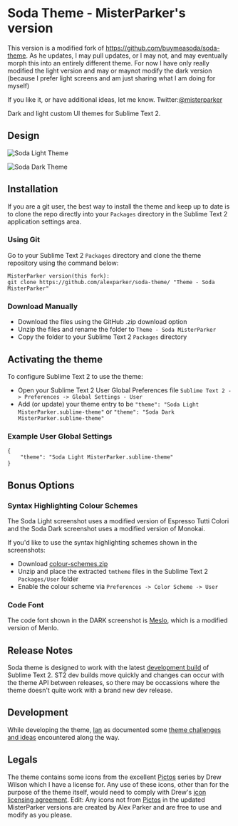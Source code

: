 # Soda Theme - MisterParker's version

This version is a modified fork of https://github.com/buymeasoda/soda-theme. As he updates, I may pull updates, or I may not, and may eventually morph this into an entirely different theme.
For now I have only really modified the light version and may or maynot modify the dark version (because I prefer light screens and am just sharing what I am doing for myself)

If you like it, or have additional ideas, let me know. Twitter:[@misterparker](http://twitter.com/misterparker)


Dark and light custom UI themes for Sublime Text 2.

## Design

![Soda Light Theme](http://f.cl.ly/items/3A1Y2G1V2w0V04151t2B/Screen%20Shot%202011-11-11%20at%208.39.42%20PM.png)

![Soda Dark Theme](http://buymeasoda.github.com/soda-theme/images/screenshots/soda-dark-theme.png?v=5)

## Installation

If you are a git user, the best way to install the theme and keep up to date is to clone the repo directly into your `Packages` directory in the Sublime Text 2 application settings area.

### Using Git

Go to your Sublime Text 2 `Packages` directory and clone the theme repository using the command below:
    
    MisterParker version(this fork):
    git clone https://github.com/alexparker/soda-theme/ "Theme - Soda MisterParker"

### Download Manually

* Download the files using the GitHub .zip download option
* Unzip the files and rename the folder to `Theme - Soda MisterParker`
* Copy the folder to your Sublime Text 2 `Packages` directory

## Activating the theme

To configure Sublime Text 2 to use the theme:

* Open your Sublime Text 2 User Global Preferences file `Sublime Text 2 -> Preferences -> Global Settings - User`
* Add (or update) your theme entry to be `"theme": "Soda Light MisterParker.sublime-theme"` or `"theme": "Soda Dark MisterParker.sublime-theme"`

### Example User Global Settings

    {
        "theme": "Soda Light MisterParker.sublime-theme"
    }

## Bonus Options

### Syntax Highlighting Colour Schemes

The Soda Light screenshot uses a modified version of Espresso Tutti Colori and the Soda Dark screenshot uses a modified version of Monokai.

If you'd like to use the syntax highlighting schemes shown in the screenshots: 

* Download [colour-schemes.zip](http://buymeasoda.github.com/soda-theme/extras/colour-schemes.zip)
* Unzip and place the extracted `tmtheme` files in the Sublime Text 2 `Packages/User` folder
* Enable the colour scheme via `Preferences -> Color Scheme -> User`

### Code Font

The code font shown in the DARK screenshot is [Meslo](https://github.com/andreberg/Meslo-Font), which is a modified version of Menlo.

## Release Notes

Soda theme is designed to work with the latest [development build](http://www.sublimetext.com/dev) of Sublime Text 2. ST2 dev builds move quickly and changes can occur with the theme API between releases, so there may be occassions where the theme doesn't quite work with a brand new dev release.

## Development

While developing the theme, [Ian](http://github.com/buymeasoda) as documented some [theme challenges and ideas](https://github.com/buymeasoda/soda-theme/wiki/Theme-challenges-and-ideas) encountered along the way.

## Legals

The theme contains some icons from the excellent [Pictos](http://pictos.drewwilson.com/) series by Drew Wilson which I have a license for. Any use of these icons, other than for the purpose of the theme itself, would need to comply with Drew's [icon licensing agreement](http://stockart.drewwilson.com/license/).
Edit: Any icons not from [Pictos](http://pictos.drewwilson.com/) in the updated MisterParker versions are created by Alex Parker and are free to use and modify as you please.